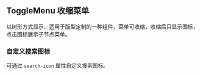<div class="demo-header">
<p class="overviewicon">
  <span class="wapi-form-togglemenu"/>
</p>

## ToggleMenu 收缩菜单

<nova-uxlink widget-name="ToggleMenu"></nova-uxlink>

以树形方式显示、适用于版型定制的一种组件，菜单可收缩，收缩后只显示图标，点击图标展示子节点菜单。
</div>

### 自定义搜索图标

可通过 `search-icon` 属性自定义搜索图标。

<nova-demo-view link="toggle-menu/custom-searchicon"></nova-demo-view>

<br>
